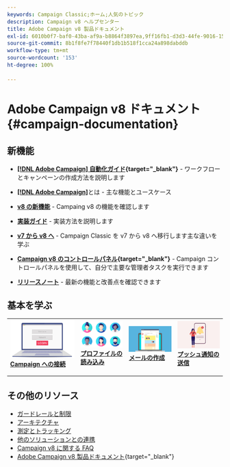 ```yaml
---
keywords: Campaign Classic;ホーム;人気のトピック
description: Campaign v8 ヘルプセンター
title: Adobe Campaign v8 製品ドキュメント
exl-id: 6010b0f7-baf0-43ba-af9a-b8864f3897ea,9ff16fb1-d3d3-44fe-9016-15abffdbc74e
source-git-commit: 8b1f8fe7f78440f1db1b518f1cca24a898dabddb
workflow-type: tm+mt
source-wordcount: '153'
ht-degree: 100%

---
```


# Adobe Campaign v8 ドキュメント {#campaign-documentation}

<!--![](assets/banner-documentationv8.png) -->

## 新機能

* **[[!DNL Adobe Campaign] 自動化ガイド](https://experienceleague.adobe.com/docs/campaign/automation/home.html?lang=ja){target="_blank"}** - ワークフローとキャンペーンの作成方法を説明します

* **[ [!DNL Adobe Campaign]](start/get-started.md)**&#x200B;とは - 主な機能とユースケース

* **[v8 の新機能](start/whats-new.md)** - Campaing v8 の機能を確認します

* **[実装ガイド](start/implement.md)** - 実装方法を説明します

* **[v7 から v8 へ](start/v7-to-v8.md)** - Campaign Classic を v7 から v8 へ移行します主な違いを学ぶ

* **[Campaign v8 のコントロールパネル](https://experienceleague.adobe.com/docs/control-panel/using/discover-control-panel/key-features.html?lang=ja){target="_blank"}** - Campaign コントロールパネルを使用して、自分で主要な管理者タスクを実行できます

* **[リリースノート](start/release-notes.md)** - 最新の機能と改善点を確認できます


## 基本を学ぶ


<table style="table-layout:fixed"><tr style="border: 0;">
<td>
<a href="start/connect.md">
<img alt="Campaign v8 への接続" src="start/assets/do-not-localize/login.jpeg">
</a>
<div><a href="start/connect.md"><strong>Campaign への接続</strong>
</div>
<p>
</td>
<td>
<a href="start/import.md">
<img alt="プロファイルのインポート" src="start/assets/do-not-localize/profiles.jpeg">
</a>
<div>
<a href="start/import.md"><strong>プロファイルの読み込み</strong></a>
</div>
<p>
</td>
<td>
<a href="start/create-message.md">
<img alt="メールの作成" src="start/assets/do-not-localize/email-design.jpeg">
</a>
<div>
<a href="start/create-message.md"><strong>メールの作成</strong></a>
</div>
<p></td>
<td>
<a href="send/push.md">
<img alt="プッシュ通知の送信" src="start/assets/do-not-localize/push-send.jpeg">
</a>
<div>
<a href="send/push.md"><strong>プッシュ通知の送信</strong></a>
</div>
<p>
</td>
</tr></table>


## その他のリソース

* [ガードレールと制限](start/ac-guardrails.md)
* [アーキテクチャ](architecture/architecture.md)
* [測定とトラッキング](reporting/gs-reporting.md)
* [他のソリューションとの連携](connect/integration.md)
* [Campaign v8 に関する FAQ](start/campaign-faq.md)
* [Adobe Campaign v8 製品ドキュメント](https://helpx.adobe.com/jp/legal/product-descriptions/adobe-campaign-managed-cloud-services.html){target="_blank"}

